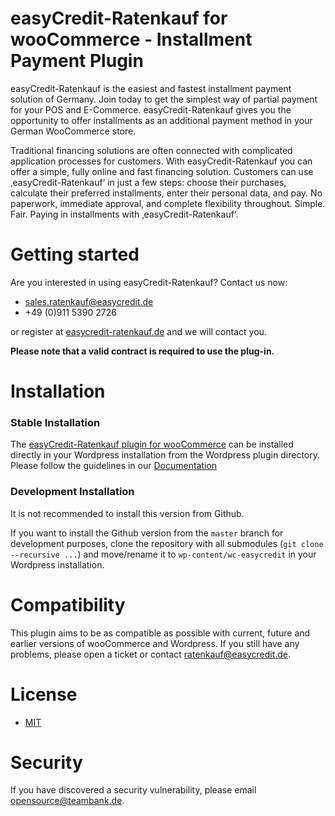
# easyCredit-Ratenkauf for wooCommerce - Installment Payment Plugin

easyCredit-Ratenkauf is the easiest and fastest installment payment solution of Germany. Join today to get the simplest way of partial payment for your POS and E-Commerce. easyCredit-Ratenkauf gives you the opportunity to offer installments as an additional payment method in your German WooCommerce store.

Traditional financing solutions are often connected with complicated application processes for customers. With easyCredit-Ratenkauf you can offer a simple, fully online and fast financing solution. Customers can use ‚easyCredit-Ratenkauf‘ in just a few steps: choose their purchases, calculate their preferred installments, enter their personal data, and pay. No paperwork, immediate approval, and complete flexibility throughout. Simple. Fair. Paying in installments with ‚easyCredit-Ratenkauf‘.

# Getting started
Are you interested in using easyCredit-Ratenkauf? Contact us now:
* [sales.ratenkauf@easycredit.de](mailto:sales.ratenkauf@easycredit.de)
* +49 (0)911 5390 2726
  
or register at [easycredit-ratenkauf.de](https://www.easycredit-ratenkauf.de/registrierung.htm) and we will contact you.

**Please note that a valid contract is required to use the plug-in.**

# Installation

### Stable Installation

The [easyCredit-Ratenkauf plugin for wooCommerce](https://de.wordpress.org/plugins/wc-easycredit/) can be installed directly in your Wordpress installation from the Wordpress plugin directory. Please follow the guidelines in our [Documentation](https://netzkollektiv.com/docs/easycredit-ratenkauf-woocommerce/)

### Development Installation
It is not recommended to install this version from Github. 

If you want to install the Github version from the `master` branch for development purposes, clone the repository with all submodules (`git clone --recursive ...`) and move/rename it to `wp-content/wc-easycredit` in your Wordpress installation.

# Compatibility

This plugin aims to be as compatible as possible with current, future and earlier versions of wooCommerce and Wordpress. If you still have any problems, please open a ticket or contact [ratenkauf@easycredit.de](mailto:ratenkauf@easycredit.de).

# License

* [MIT](https://opensource.org/licenses/MIT)

# Security
If you have discovered a security vulnerability, please email [opensource@teambank.de](mailto:opensource@teambank.de).

